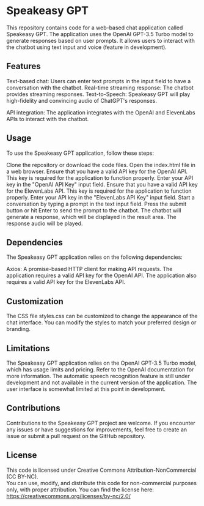 # Speakeasy GPT
This repository contains code for a web-based chat application called Speakeasy GPT. The application uses the OpenAI GPT-3.5 Turbo model to generate responses based on user prompts. It allows users to interact with the chatbot using text input and voice (feature in development).

## Features

Text-based chat: Users can enter text prompts in the input field to have a conversation with the chatbot.
Real-time streaming response: The chatbot provides streaming responses.
Text-to-Speech: Speakeasy GPT will play high-fidelity and convincing audio of ChatGPT's responses.

API integration: The application integrates with the OpenAI and ElevenLabs APIs to interact with the chatbot.

## Usage
To use the Speakeasy GPT application, follow these steps:

Clone the repository or download the code files.
Open the index.html file in a web browser.
Ensure that you have a valid API key for the OpenAI API. This key is required for the application to function properly.
Enter your API key in the "OpenAI API Key" input field.
Ensure that you have a valid API key for the ElevenLabs API. This key is required for the application to function properly.
Enter your API key in the "ElevenLabs API Key" input field.
Start a conversation by typing a prompt in the text input field.
Press the submit button or hit Enter to send the prompt to the chatbot.
The chatbot will generate a response, which will be displayed in the result area.
The response audio will be played.

## Dependencies
The Speakeasy GPT application relies on the following dependencies:

Axios: A promise-based HTTP client for making API requests.
The application requires a valid API key for the OpenAI API.
The application also requires a valid API key for the ElevenLabs API.

## Customization
The CSS file styles.css can be customized to change the appearance of the chat interface. You can modify the styles to match your preferred design or branding.

## Limitations
The Speakeasy GPT application relies on the OpenAI GPT-3.5 Turbo model, which has usage limits and pricing. Refer to the OpenAI documentation for more information.
The automatic speech recognition feature is still under development and not available in the current version of the application.
The user interface is somewhat limited at this point in development.

## Contributions
Contributions to the Speakeasy GPT project are welcome. If you encounter any issues or have suggestions for improvements, feel free to create an issue or submit a pull request on the GitHub repository.

## License 
This code is licensed under Creative Commons Attribution-NonCommercial (CC BY-NC).  
You can use, modify, and distribute this code for non-commercial purposes only, with proper attribution.
You can find the license here:
https://creativecommons.org/licenses/by-nc/2.0/

